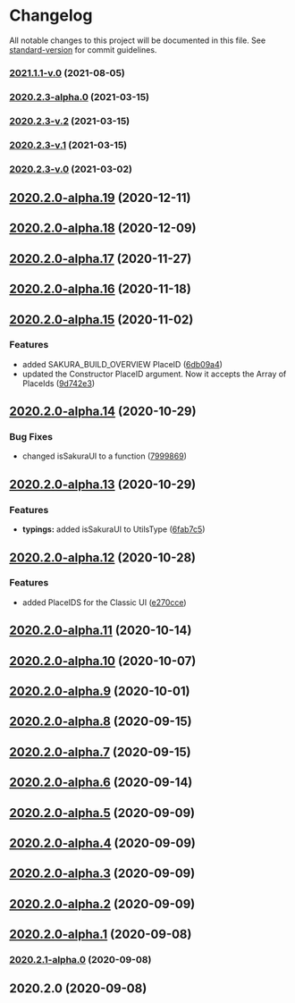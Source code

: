 # Changelog

All notable changes to this project will be documented in this file. See [standard-version](https://github.com/conventional-changelog/standard-version) for commit guidelines.

### [2021.1.1-v.0](https://github.com/JetBrains/teamcity-api-js/compare/v2020.2.3-alpha.0...v2021.1.1-v.0) (2021-08-05)

### [2020.2.3-alpha.0](https://github.com/JetBrains/teamcity-api-js/compare/v2020.2.3-v.2...v2020.2.3-alpha.0) (2021-03-15)

### [2020.2.3-v.2](https://github.com/JetBrains/teamcity-api-js/compare/v2020.2.3-v.1...v2020.2.3-v.2) (2021-03-15)

### [2020.2.3-v.1](https://github.com/JetBrains/teamcity-api-js/compare/v2020.2.3-v.0...v2020.2.3-v.1) (2021-03-15)

### [2020.2.3-v.0](https://github.com/JetBrains/teamcity-api-js/compare/v2020.2.0-alpha.19...v2020.2.3-v.0) (2021-03-02)

## [2020.2.0-alpha.19](https://github.com/JetBrains/teamcity-api-js/compare/v2020.2.0-alpha.18...v2020.2.0-alpha.19) (2020-12-11)

## [2020.2.0-alpha.18](https://github.com/JetBrains/teamcity-api-js/compare/v2020.2.0-alpha.17...v2020.2.0-alpha.18) (2020-12-09)

## [2020.2.0-alpha.17](https://github.com/JetBrains/teamcity-api-js/compare/v2020.2.0-alpha.16...v2020.2.0-alpha.17) (2020-11-27)

## [2020.2.0-alpha.16](https://github.com/JetBrains/teamcity-api-js/compare/v2020.2.0-alpha.15...v2020.2.0-alpha.16) (2020-11-18)

## [2020.2.0-alpha.15](https://github.com/JetBrains/teamcity-api-js/compare/v2020.2.0-alpha.14...v2020.2.0-alpha.15) (2020-11-02)


### Features

* added SAKURA_BUILD_OVERVIEW PlaceID ([6db09a4](https://github.com/JetBrains/teamcity-api-js/commit/6db09a4c712a063f39d74cd7229d76e21bf4bc64))
* updated the Constructor PlaceID argument. Now it accepts the Array of PlaceIds ([9d742e3](https://github.com/JetBrains/teamcity-api-js/commit/9d742e30696d0adc2d7a93a635e5aabc607b3350))

## [2020.2.0-alpha.14](https://github.com/JetBrains/teamcity-api-js/compare/v2020.2.0-alpha.13...v2020.2.0-alpha.14) (2020-10-29)


### Bug Fixes

* changed isSakuraUI to a function ([7999869](https://github.com/JetBrains/teamcity-api-js/commit/79998698bef40bcd533e777a956339fb3e05f09f))

## [2020.2.0-alpha.13](https://github.com/JetBrains/teamcity-api-js/compare/v2020.2.0-alpha.12...v2020.2.0-alpha.13) (2020-10-29)


### Features

* **typings:** added isSakuraUI to UtilsType ([6fab7c5](https://github.com/JetBrains/teamcity-api-js/commit/6fab7c5a0a0b60d5de9c5934af35d9d0a2080355))

## [2020.2.0-alpha.12](https://github.com/JetBrains/teamcity-api-js/compare/v2020.2.0-alpha.11...v2020.2.0-alpha.12) (2020-10-28)


### Features

* added PlaceIDS for the Classic UI ([e270cce](https://github.com/JetBrains/teamcity-api-js/commit/e270cceacf00c266e0a70c7544e75f082e0d7bee))

## [2020.2.0-alpha.11](https://github.com/JetBrains/teamcity-api-js/compare/v2020.2.0-alpha.10...v2020.2.0-alpha.11) (2020-10-14)

## [2020.2.0-alpha.10](https://github.com/JetBrains/teamcity-api-js/compare/v2020.2.0-alpha.9...v2020.2.0-alpha.10) (2020-10-07)

## [2020.2.0-alpha.9](https://github.com/JetBrains/teamcity-api-js/compare/v2020.2.0-alpha.8...v2020.2.0-alpha.9) (2020-10-01)

## [2020.2.0-alpha.8](https://github.com/JetBrains/teamcity-api-js/compare/v2020.2.0-alpha.7...v2020.2.0-alpha.8) (2020-09-15)

## [2020.2.0-alpha.7](https://github.com/JetBrains/teamcity-api-js/compare/v2020.2.0-alpha.6...v2020.2.0-alpha.7) (2020-09-15)

## [2020.2.0-alpha.6](https://github.com/JetBrains/teamcity-api-js/compare/v2020.2.0-alpha.5...v2020.2.0-alpha.6) (2020-09-14)

## [2020.2.0-alpha.5](https://github.com/JetBrains/teamcity-api-js/compare/v2020.2.0-alpha.4...v2020.2.0-alpha.5) (2020-09-09)

## [2020.2.0-alpha.4](https://github.com/JetBrains/teamcity-api-js/compare/v2020.2.0-alpha.3...v2020.2.0-alpha.4) (2020-09-09)

## [2020.2.0-alpha.3](https://github.com/JetBrains/teamcity-api-js/compare/v2020.2.0-alpha.2...v2020.2.0-alpha.3) (2020-09-09)

## [2020.2.0-alpha.2](https://github.com/JetBrains/teamcity-api-js/compare/v2020.2.0-alpha.1...v2020.2.0-alpha.2) (2020-09-09)

## [2020.2.0-alpha.1](https://github.com/JetBrains/teamcity-api-js/compare/v2020.2.1-alpha.0...v2020.2.0-alpha.1) (2020-09-08)

### [2020.2.1-alpha.0](https://github.com/JetBrains/teamcity-api-js/compare/v2020.2.0...v2020.2.1-alpha.0) (2020-09-08)

## 2020.2.0 (2020-09-08)
